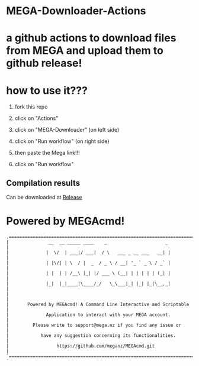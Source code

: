 # MEGA-Downloader-Actions



# a github actions to download files from MEGA and upload them to github release!

# how to use it???

1) fork this repo

2) click on "Actions"

3) click on "MEGA-Downloader" (on left side) 

4) click on "Run workflow" (on right side)

5) then paste the Mega link!!! 

6) click on "Run workflow"


## Compilation results
Can be downloaded at [Release](../../releases)





# Powered by MEGAcmd!
```
.===========================================================================.
|               __  __ _____ ____    _                      _               |
|              |  \/  | ___|/ ___|  / \   ___ _ __ ___   __| |              |
|              | |\/| | \  / |  _  / _ \ / __| '_ ` _ \ / _` |              |
|              | |  | | /__\ |_| |/ ___ \ (__| | | | | | (_| |              |
|              |_|  |_|____|\____/_/   \_\___|_| |_| |_|\__,_|              |
|                                                                           |
|       Powered by MEGAcmd! A Command Line Interactive and Scriptable       |
|              Application to interact with your MEGA account.              |
|         Please write to support@mega.nz if you find any issue or          |
|            have any suggestion concerning its functionalities.            |
|                  https://github.com/meganz/MEGAcmd.git                    |
`===========================================================================´
```
